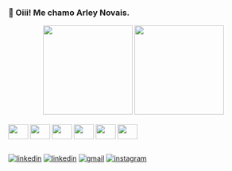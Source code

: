 ### 👋 Oiii! Me chamo Arley Novais.

<div align="center">
  <img height="180em" src="https://github-readme-stats.vercel.app/api?username=novaisarley&show_icons=true&theme=nord&include_all_commits=true&count_private=true"/>
  <img height="180em" src="https://github-readme-stats.vercel.app/api/top-langs/?username=novaisarley&layout=compact&langs_count=6&theme=nord"/>
</div>

<div style="display: inline_block"><br>
  <img align="center" height="30" width="40" src="https://cdn.jsdelivr.net/gh/devicons/devicon/icons/java/java-original.svg" />
  <img align="center" height="30" width="40" src="https://cdn.jsdelivr.net/gh/devicons/devicon/icons/kotlin/kotlin-original.svg" />
  <img align="center" height="30" width="40" src="https://cdn.jsdelivr.net/gh/devicons/devicon/icons/androidstudio/androidstudio-original.svg" />
  <img align="center" height="30" width="40" src="https://cdn.jsdelivr.net/gh/devicons/devicon/icons/firebase/firebase-plain-wordmark.svg" />
  <img align="center" height="30" width="40" src="https://cdn.jsdelivr.net/gh/devicons/devicon/icons/c/c-original.svg" />
  <img align="center" height="30" width="40" src="https://cdn.jsdelivr.net/gh/devicons/devicon/icons/cplusplus/cplusplus-original.svg" />
  
</div>
  
##

[![linkedin](https://img.shields.io/badge/linktree-39E09B?style=for-the-badge&logo=linktree&logoColor=white)](https://linktr.ee/arleynovais)
[![linkedin](https://img.shields.io/badge/LinkedIn-0077B5?style=for-the-badge&logo=linkedin&logoColor=white)](https://www.linkedin.com/in/arley-novais/)
[![gmail](https://img.shields.io/badge/Gmail-D14836?style=for-the-badge&logo=gmail&logoColor=white)](<mailto:nascimentoarle@gmail.com>)
[![instagram](https://img.shields.io/badge/Instagram-E4405F?style=for-the-badge&logo=instagram&logoColor=white)](https://www.instagram.com/so.umprogramador/)
